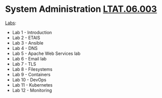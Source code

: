 # System Administration [LTAT.06.003](https://courses.cs.ut.ee/2023/sa/spring)
[Labs](https://sysadmin.cs.ut.ee/):
- Lab 1 - Introduction
- Lab 2 - ETAIS
- Lab 3 - Ansible
- Lab 4 - DNS
- Lab 5 - Apache Web Services lab
- Lab 6 - Email lab
- Lab 7 - TLS
- Lab 8 - Filesystems
- Lab 9 - Containers
- Lab 10 - DevOps
- Lab 11 - Kubernetes
- Lab 12 - Monitoring
